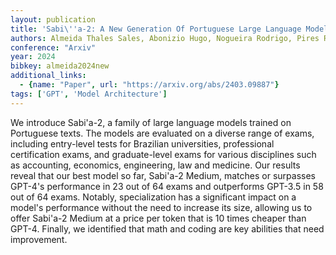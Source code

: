 ```yaml
---
layout: publication
title: 'Sabi\''a-2: A New Generation Of Portuguese Large Language Models'
authors: Almeida Thales Sales, Abonizio Hugo, Nogueira Rodrigo, Pires Ramon
conference: "Arxiv"
year: 2024
bibkey: almeida2024new
additional_links:
  - {name: "Paper", url: "https://arxiv.org/abs/2403.09887"}
tags: ['GPT', 'Model Architecture']
---
```

We introduce Sabi\'a-2, a family of large language models trained on
Portuguese texts. The models are evaluated on a diverse range of exams,
including entry-level tests for Brazilian universities, professional
certification exams, and graduate-level exams for various disciplines such as
accounting, economics, engineering, law and medicine. Our results reveal that
our best model so far, Sabi\'a-2 Medium, matches or surpasses GPT-4's
performance in 23 out of 64 exams and outperforms GPT-3.5 in 58 out of 64
exams. Notably, specialization has a significant impact on a model's
performance without the need to increase its size, allowing us to offer
Sabi\'a-2 Medium at a price per token that is 10 times cheaper than GPT-4.
Finally, we identified that math and coding are key abilities that need
improvement.
